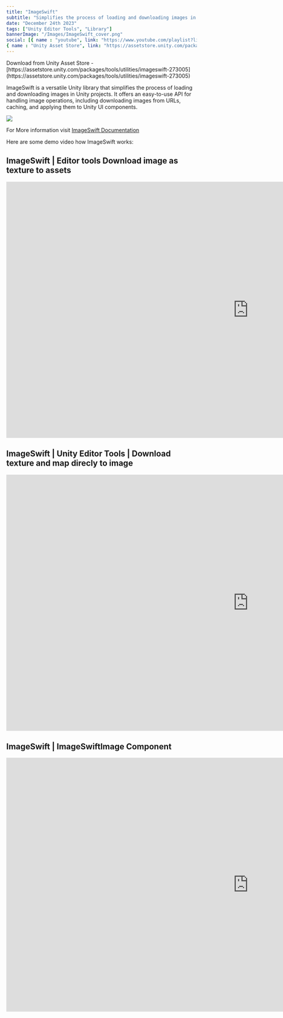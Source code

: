```yaml
---
title: "ImageSwift"
subtitle: "Simplifies the process of loading and downloading images in Unity projects."
date: "December 24th 2023"
tags: ["Unity Editor Tools", "Library"]
bannerImage: "/Images/ImageSwift_cover.png"
social: [{ name : "youtube", link: "https://www.youtube.com/playlist?list=PLW-soixwRT10ffa_zkwpLd4kIwVQtBJDd"},
{ name : "Unity Asset Store", link: "https://assetstore.unity.com/packages/tools/utilities/imageswift-273005"}]
---
```




<!-- ![ImageSwift - Unity Asset Store - Texture Manipulation](/portfolio/Images/ImageSwift_Unity_Asset_SS.png) -->

<div className="lg:grid lg:grid-cols-2 lg:gap-4">

<div className="center">
<p>Download from Unity Asset Store - 
[https://assetstore.unity.com/packages/tools/utilities/imageswift-273005](https://assetstore.unity.com/packages/tools/utilities/imageswift-273005)
</p>

<p className="text-justify">
ImageSwift is a versatile Unity library that simplifies the process of loading and downloading images in Unity projects. It offers an easy-to-use API for handling image operations, including downloading images from URLs, caching, and applying them to Unity UI components.
</p>
</div>

<div className="">
<img  src="/portfolio/Images/ImageSwift_Unity_Asset_SS.png">
</div>
</div>


For More information visit [ImageSwift Documentation](https://vishaljangid123.github.io/imageswift-docs) 

Here are some demo video how ImageSwift works:

## ImageSwift |  Editor tools  Download image as texture to assets
<iframe width="1280" height="676" src="https://www.youtube.com/embed/jdbyxjCCGw8" title="Unity | ImageSwift |  Editor tools  Download image as texture to assets" frameborder="0" allow="accelerometer; autoplay; clipboard-write; encrypted-media; gyroscope; picture-in-picture; web-share" allowfullscreen></iframe>


## ImageSwift |  Unity Editor Tools |  Download texture and map direcly to image
<iframe width="1280" height="676" src="https://www.youtube.com/embed/MJiquMjdmqU" title="Unity | ImageSwift |  Unity Editor Tools |  Download texture and map directly to image" frameborder="0" allow="accelerometer; autoplay; clipboard-write; encrypted-media; gyroscope; picture-in-picture; web-share" allowfullscreen></iframe>

## ImageSwift | ImageSwiftImage Component
<iframe width="1280" height="670" src="https://www.youtube.com/embed/AitpcNLJn28" title="ImageSwift | Unity | ImageSwiftImage Component" frameborder="0" allow="accelerometer; autoplay; clipboard-write; encrypted-media; gyroscope; picture-in-picture; web-share" allowfullscreen></iframe>